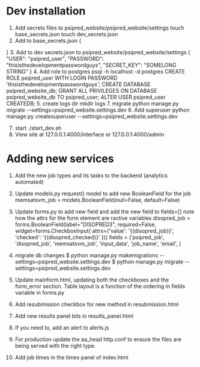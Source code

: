 # Dev installation

[//]: # (You might need to run)
[//]: # (initdb -D /var/run/postgresql)
[//]: # (pg_ctl -D /var/run/postgresql/ -l  /var/run/postgresql/logfile start)

1. Add secrets files to psipred_website/psipred_website/settings
   touch base_secrets.json
   touch dev_secrets.json
2. Add to base_secrets.json
{

}
3. Add to dev secrets.json to psipred_website/psipred_website/settings
{
  "USER": "psipred_user",
  "PASSWORD": "thisisthedevelopmentpasswordguys",
  "SECRET_KEY": "SOMELONG STRING"
}
4. Add role to postgres
    psql -h localhost -d postgres
    CREATE ROLE psipred_user WITH LOGIN PASSWORD 'thisisthedevelopmentpasswordguys';
    CREATE DATABASE psipred_website_db;
    GRANT ALL PRIVILEGES ON DATABASE psipred_website_db TO psipred_user;
    ALTER USER psipred_user CREATEDB;
5. create logs dir
    mkdir logs
7. migrate
 python manage.py migrate --settings=psipred_website.settings.dev
6. Add superuser
python manage.py createsuperuser --settings=psipred_website.settings.dev

7. start
./start_dev.sh
8. View site at 127.0.0.1:4000/interface
   or 127.0.0.1:4000/admin

# Adding new services
1. Add the new job types and its tasks to the backend (analytics automated)

2. Update models.py request() model to add new BooleanField for the job
    memsatsvm_job = models.BooleanField(null=False, default=False)

3. Update forms.py to add new field and add the new field to fields=[]
   note how the attrs for the form element are ractive variables
        disopred_job = forms.BooleanField(label="DISOPRED3", required=False,
                                      widget=forms.CheckboxInput(
                                       attrs={'value': '{{disopred_job}}',
                                              'checked': '{{disopred_checked}}'
                                              }))
        fields = ('psipred_job', 'disopred_job', 'memsatsvm_job', 'input_data',
                  'job_name', 'email', )

4. migrate db changes
$ python manage.py makemigrations --settings=psipred_website.settings.dev
$ python manage.py migrate --settings=psipred_website.settings.dev

5. Update mainform.html, updating both the checkboxes and the form_error section.
   Table layout is a function of the ordering in fields variable in forms.py

6. Add resubmission checkbox for new method in resubmission.html

7. Add new results panel bits in results_panel.html

8. If you need to, add an alert to alerts.js

9. For production update the aa_head http.conf to ensure the files are
   being served with the right type.

10. Add job times in the times panel of index.html
